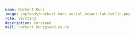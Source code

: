 ```yaml
---
name: Norbert Kunz
image: /uploads/norbert-kunz-social-impact-lab-berlin.png
role: Vorstand
description: Vorstand
mail: norbert.kunz@send-ev.de
---
```


